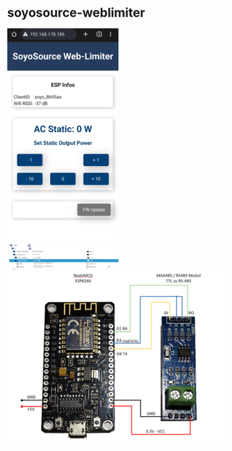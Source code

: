 # soyosource-weblimiter

<img src="https://github.com/matlen67/soyosource-weblimiter/blob/main/images/webif_20230208_1018.jpg" width="256">

<img src="https://github.com/matlen67/soyosource-weblimiter/blob/main/images/iobroker_mqtt.png" width="256">

<img src="https://github.com/matlen67/soyosource-weblimiter/blob/main/images/wiring_nodemcu_rs485.png" width="512">
